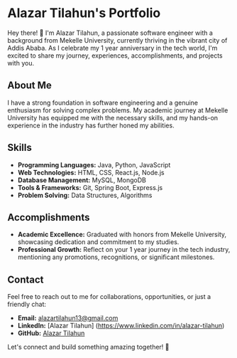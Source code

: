 # Alazar Tilahun's Portfolio

Hey there! 👋 I'm Alazar Tilahun, a passionate software engineer with a background from Mekelle University, currently thriving in the vibrant city of Addis Ababa. As I celebrate my 1 year anniversary in the tech world, I'm excited to share my journey, experiences, accomplishments, and projects with you.

## About Me

I have a strong foundation in software engineering and a genuine enthusiasm for solving complex problems. My academic journey at Mekelle University has equipped me with the necessary skills, and my hands-on experience in the industry has further honed my abilities.

## Skills

- **Programming Languages:** Java, Python, JavaScript
- **Web Technologies:** HTML, CSS, React.js, Node.js
- **Database Management:** MySQL, MongoDB
- **Tools & Frameworks:** Git, Spring Boot, Express.js
- **Problem Solving:** Data Structures, Algorithms


## Accomplishments

- **Academic Excellence:** Graduated with honors from Mekelle University, showcasing dedication and commitment to my studies.
- **Professional Growth:** Reflect on your 1 year journey in the tech industry, mentioning any promotions, recognitions, or significant milestones.

## Contact

Feel free to reach out to me for collaborations, opportunities, or just a friendly chat:

- **Email:** alazartilahun13@gmail.com
- **LinkedIn:** [Alazar Tilahun] (https://www.linkedin.com/in/alazar-tilahun)
- **GitHub:** [Alazar Tilahun](https://github.com/Alazar2018)

Let's connect and build something amazing together! 🚀

